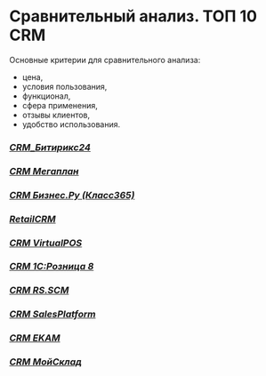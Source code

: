 # Сравнительный анализ. ТОП 10 CRM
Основные критерии для сравнительного анализа:
- цена,
- условия пользования,
- функционал,
- сфера применения,
- отзывы клиентов,
- удобство использования.

### [*CRM_Битирикс24*](CRM1.md)
### [*CRM Мегаплан*](CRM2.md)
### [*CRM Бизнес.Ру (Класс365)*](CRM3.md)
### [*RetailCRM*](CRM4.md)
### [*CRM VirtualPOS*](CRM5.md)
### [*CRM 1С:Розница 8*](CRM6.md)
### [*CRM RS.SCM*](CRM7.md)
### [*CRM SalesPlatform*](CRM8.md)
### [*CRM EKAM*](CRM9.md)
### [*CRM МойСклад*](CRM10.md)
